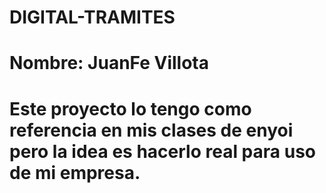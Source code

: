 # DIGITAL-TRAMITES

# Nombre: JuanFe Villota
# Este proyecto lo tengo como referencia en mis clases de enyoi pero la idea es hacerlo real para uso de mi empresa.
